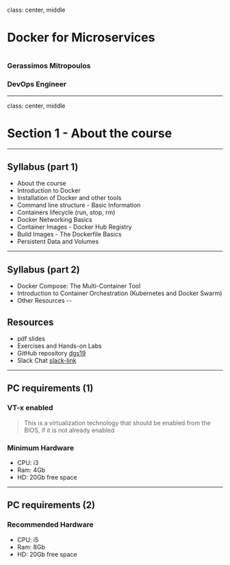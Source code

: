 class: center, middle
# Docker for Microservices
# 
### Gerassimos Mitropoulos
### DevOps Engineer 
---
class: center, middle
# Section 1 - About the course
---

## Syllabus (part 1)
- About the course
- Introduction to Docker
- Installation of Docker and other tools
- Command line structure - Basic Information
- Containers lifecycle (run, stop, rm)
- Docker Networking Basics
- Container Images - Docker Hub Registry
- Build Images - The Dockerfile Basics
- Persistent Data and Volumes

---

## Syllabus (part 2)
- Docker Compose: The Multi-Container Tool
- Introduction to Container Orchestration (Kubernetes and Docker Swarm)
- Other Resources
--

## Resources
 - pdf slides
 - Exercises and Hands-on Labs 
 - GitHub repository [dgs19](https://github.com/gerassimos/dgs19)
 - Slack Chat [slack-link](https://softcom-intdevops.slack.com/)

---

## PC requirements (1)
### VT-x enabled 
 > This is a virtualization technology that should be enabled from the BIOS, if it is not already enabled

### Minimum Hardware
 - CPU: i3
 - Ram: 4Gb
 - HD: 20Gb free space
---

## PC requirements (2)
### Recommended Hardware
- CPU: i5
- Ram: 8Gb
- HD: 20Gb free space
